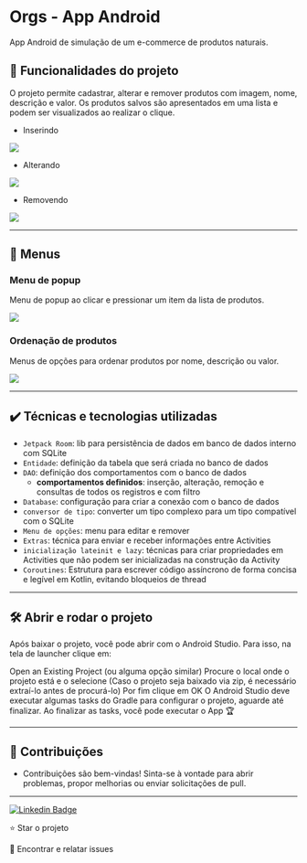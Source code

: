 # Orgs - App Android
App Android de simulação de um e-commerce de produtos naturais.

## 🔨 Funcionalidades do projeto

O projeto permite cadastrar, alterar e remover produtos com imagem, nome, descrição e valor. Os produtos salvos são apresentados em uma lista e podem ser visualizados ao realizar o clique.

- Inserindo

<img src="github/inserindo.gif">

- Alterando

<img src="github/alterando.gif">

- Removendo

<img src="github/removendo.gif">

<hr>

## 🎯 Menus

### Menu de popup

Menu de popup ao clicar e pressionar um item da lista de produtos.

<img src="github/menupopup.gif">

### Ordenação de produtos

Menus de opções para ordenar produtos por nome, descrição ou valor.

<img src="github/ordenacao.gif">

<hr>

## ✔️ Técnicas e tecnologias utilizadas

- `Jetpack Room`: lib para persistência de dados em banco de dados interno com SQLite
- `Entidade`: definição da tabela que será criada no banco de dados
- `DAO`: definição dos comportamentos com o banco de dados
    - **comportamentos definidos**: inserção, alteração, remoção e consultas de todos os registros e com filtro
- `Database`: configuração para criar a conexão com o banco de dados
- `conversor de tipo`: converter um tipo complexo para um tipo compatível com o SQLite
- `Menu de opções`: menu para editar e remover
- `Extras`: técnica para enviar e receber informações entre Activities
- `inicialização lateinit e lazy`: técnicas para criar propriedades em Activities que não podem ser inicializadas na construção da Activity
- `Coroutines`: Estrutura para escrever código assíncrono de forma concisa e legível em Kotlin, evitando bloqueios de thread

<hr>

## 🛠️ Abrir e rodar o projeto

Após baixar o projeto, você pode abrir com o Android Studio. Para isso, na tela de launcher clique em:

Open an Existing Project (ou alguma opção similar)
Procure o local onde o projeto está e o selecione (Caso o projeto seja baixado via zip, é necessário extraí-lo antes de procurá-lo)
Por fim clique em OK
O Android Studio deve executar algumas tasks do Gradle para configurar o projeto, aguarde até finalizar. Ao finalizar as tasks, você pode executar o App 🏆

<hr>

## 🤝 Contribuições
* Contribuições são bem-vindas! Sinta-se à vontade para abrir problemas, propor melhorias ou enviar solicitações de pull.
<hr>

[![Linkedin Badge](https://img.shields.io/badge/-JeanCarlo-blue?style=flat-square&logo=Linkedin&logoColor=white&link=https://www.linkedin.com/in/jeancarlotorre619b/)](https://www.linkedin.com/in/jeancarlotorre619b/)

⭐️ Star o projeto

🐛 Encontrar e relatar issues